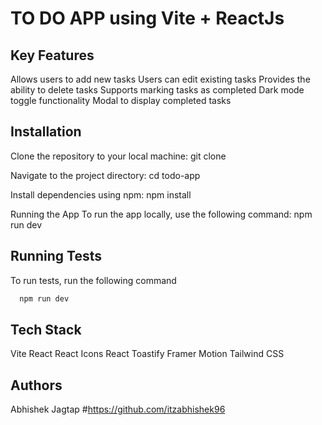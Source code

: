 
# TO DO APP using Vite + ReactJs

## Key Features

Allows users to add new tasks
Users can edit existing tasks
Provides the ability to delete tasks
Supports marking tasks as completed
Dark mode toggle functionality
Modal to display completed tasks


## Installation

Clone the repository to your local machine:
git clone <repository-url>

Navigate to the project directory:
cd todo-app

Install dependencies using npm:
npm install

Running the App
To run the app locally, use the following command:
npm run dev

## Running Tests

To run tests, run the following command

```bash
  npm run dev

```

## Tech Stack

Vite
React
React Icons
React Toastify
Framer Motion
Tailwind CSS

## Authors

Abhishek Jagtap #https://github.com/itzabhishek96